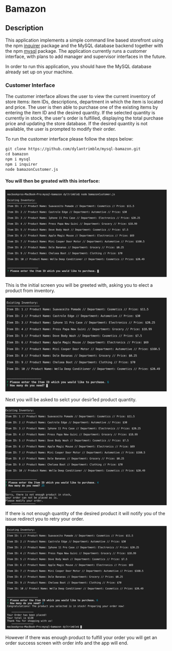 # Bamazon

## Description

This application implements a simple command line based storefront using the npm [inquirer](https://www.npmjs.com/package/inquirer) package and the MySQL database backend together with the npm [mysql](https://www.npmjs.com/package/mysql) package. The application currently runs a customer interface, with plans to add manager and supervisor interfaces in the future. 

In order to run this application, you should have the MySQL database already set up on your machine.

### Customer Interface

The customer interface allows the user to view the current inventory of store items: item IDs, descriptions, department in which the item is located and price. The user is then able to purchase one of the existing items by entering the item ID and the desired quantity. If the selected quantity is currently in stock, the user's order is fulfilled, displaying the total purchase price and updating the store database. If the desired quantity is not available, the user is prompted to modify their order.

To run the customer interface please follow the steps below:

	git clone https://github.com/dylantrimble/mysql-bamazon.git
	cd bamazon
	npm i mysql
    npm i inquirer
	node bamazonCustomer.js

#### You will then be greated with this interface:

![Main](images/main.png)

This is the initial screen you will be greeted with, asking you to elect a product from inventory.

![Quantity selection](images/quantity.png)

Next you will be asked to selct your desir1ed product quantity.

![Not enough product](images/failed.png)

If there is not enough quantity of the desired product it will notify you of the issue redirect you to retry your order.

![Order fulfillment](images/final.png)

However if there was enough product to fulfill your order you will get an order success screen with order info and the app will end.


